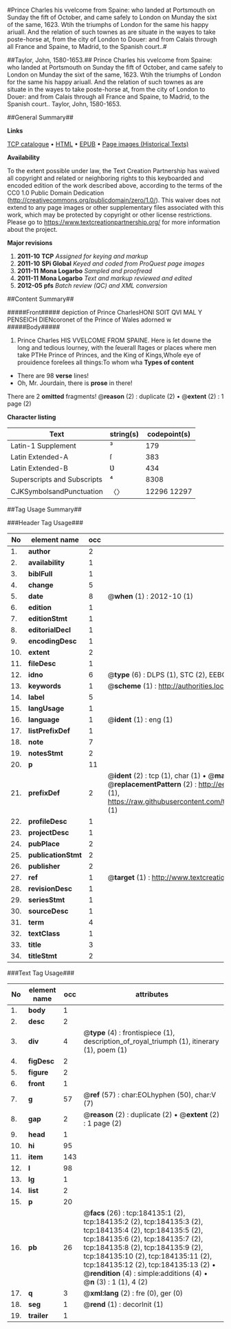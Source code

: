 #Prince Charles his vvelcome from Spaine: who landed at Portsmouth on Sunday the fift of October, and came safely to London on Munday the sixt of the same, 1623.  Wtih the triumphs of London for the same his happy ariuall.  And the relation of such townes as are situate in the wayes to take poste-horse at, from the city of London to Douer: and from Calais through all France and Spaine, to Madrid, to the Spanish court..#

##Taylor, John, 1580-1653.##
Prince Charles his vvelcome from Spaine: who landed at Portsmouth on Sunday the fift of October, and came safely to London on Munday the sixt of the same, 1623.  Wtih the triumphs of London for the same his happy ariuall.  And the relation of such townes as are situate in the wayes to take poste-horse at, from the city of London to Douer: and from Calais through all France and Spaine, to Madrid, to the Spanish court..
Taylor, John, 1580-1653.

##General Summary##

**Links**

[TCP catalogue](http://www.ota.ox.ac.uk/tcp/)  • 
[HTML](http://tei.it.ox.ac.uk/tcp/Texts-HTML/free/B08/B08156.html)  • 
[EPUB](http://tei.it.ox.ac.uk/tcp/Texts-EPUB/free/B08/B08156.epub) • 
[Page images (Historical Texts)](https://historicaltexts.jisc.ac.uk/eebo-72803576e)

**Availability**

To the extent possible under law, the Text Creation Partnership has waived all copyright and related or neighboring rights to this keyboarded and encoded edition of the work described above, according to the terms of the CC0 1.0 Public Domain Dedication (http://creativecommons.org/publicdomain/zero/1.0/). This waiver does not extend to any page images or other supplementary files associated with this work, which may be protected by copyright or other license restrictions. Please go to https://www.textcreationpartnership.org/ for more information about the project.

**Major revisions**

1. __2011-10__ __TCP__ *Assigned for keying and markup*
1. __2011-10__ __SPi Global__ *Keyed and coded from ProQuest page images*
1. __2011-11__ __Mona Logarbo__ *Sampled and proofread*
1. __2011-11__ __Mona Logarbo__ *Text and markup reviewed and edited*
1. __2012-05__ __pfs__ *Batch review (QC) and XML conversion*

##Content Summary##

#####Front#####
depiction of Prince CharlesHONI SOIT QVI MAL Y PENSEICH DIENcoronet of the Prince of Wales adorned w
#####Body#####

1. Prince Charles HIS VVELCOME FROM SPAINE.
 Here is ſet downe the long and tedious Iourney, with the ſeuerall ſtages or places where men take PTHe Prince of Princes, and the King of Kings,Whoſe eye of prouidence foreſees all things:To whom wha
**Types of content**

  * There are 98 **verse** lines!
  * Oh, Mr. Jourdain, there is **prose** in there!

There are 2 **omitted** fragments! 
 @__reason__ (2) : duplicate (2)  •  @__extent__ (2) : 1 page (2)

**Character listing**


|Text|string(s)|codepoint(s)|
|---|---|---|
|Latin-1 Supplement|³|179|
|Latin Extended-A|ſ|383|
|Latin Extended-B|Ʋ|434|
|Superscripts             and Subscripts|⁴|8308|
|CJKSymbolsandPunctuation|〈〉|12296 12297|

##Tag Usage Summary##

###Header Tag Usage###

|No|element name|occ|attributes|
|---|---|---|---|
|1.|__author__|2||
|2.|__availability__|1||
|3.|__biblFull__|1||
|4.|__change__|5||
|5.|__date__|8| @__when__ (1) : 2012-10 (1)|
|6.|__edition__|1||
|7.|__editionStmt__|1||
|8.|__editorialDecl__|1||
|9.|__encodingDesc__|1||
|10.|__extent__|2||
|11.|__fileDesc__|1||
|12.|__idno__|6| @__type__ (6) : DLPS (1), STC (2), EEBO-CITATION (1), OCLC (1), VID (1)|
|13.|__keywords__|1| @__scheme__ (1) : http://authorities.loc.gov/ (1)|
|14.|__label__|5||
|15.|__langUsage__|1||
|16.|__language__|1| @__ident__ (1) : eng (1)|
|17.|__listPrefixDef__|1||
|18.|__note__|7||
|19.|__notesStmt__|2||
|20.|__p__|11||
|21.|__prefixDef__|2| @__ident__ (2) : tcp (1), char (1)  •  @__matchPattern__ (2) : ([0-9\-]+):([0-9IVX]+) (1), (.+) (1)  •  @__replacementPattern__ (2) : http://eebo.chadwyck.com/downloadtiff?vid=$1&page=$2 (1), https://raw.githubusercontent.com/textcreationpartnership/Texts/master/tcpchars.xml#$1 (1)|
|22.|__profileDesc__|1||
|23.|__projectDesc__|1||
|24.|__pubPlace__|2||
|25.|__publicationStmt__|2||
|26.|__publisher__|2||
|27.|__ref__|1| @__target__ (1) : http://www.textcreationpartnership.org/docs/. (1)|
|28.|__revisionDesc__|1||
|29.|__seriesStmt__|1||
|30.|__sourceDesc__|1||
|31.|__term__|4||
|32.|__textClass__|1||
|33.|__title__|3||
|34.|__titleStmt__|2||


###Text Tag Usage###

|No|element name|occ|attributes|
|---|---|---|---|
|1.|__body__|1||
|2.|__desc__|2||
|3.|__div__|4| @__type__ (4) : frontispiece (1), description_of_royal_triumph (1), itinerary (1), poem (1)|
|4.|__figDesc__|2||
|5.|__figure__|2||
|6.|__front__|1||
|7.|__g__|57| @__ref__ (57) : char:EOLhyphen (50), char:V (7)|
|8.|__gap__|2| @__reason__ (2) : duplicate (2)  •  @__extent__ (2) : 1 page (2)|
|9.|__head__|1||
|10.|__hi__|95||
|11.|__item__|143||
|12.|__l__|98||
|13.|__lg__|1||
|14.|__list__|2||
|15.|__p__|20||
|16.|__pb__|26| @__facs__ (26) : tcp:184135:1 (2), tcp:184135:2 (2), tcp:184135:3 (2), tcp:184135:4 (2), tcp:184135:5 (2), tcp:184135:6 (2), tcp:184135:7 (2), tcp:184135:8 (2), tcp:184135:9 (2), tcp:184135:10 (2), tcp:184135:11 (2), tcp:184135:12 (2), tcp:184135:13 (2)  •  @__rendition__ (4) : simple:additions (4)  •  @__n__ (3) : 1 (1), 4 (2)|
|17.|__q__|3| @__xml:lang__ (2) : fre (0), ger (0)|
|18.|__seg__|1| @__rend__ (1) : decorInit (1)|
|19.|__trailer__|1||
